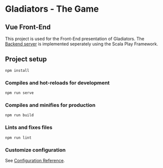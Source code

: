 # Gladiators - The Game
## Vue Front-End

This project is used for the Front-End presentation of Gladiators.
The [Backend server](https://github.com/v1lling/de.htwg.wt.gladiators) is implemented seperately using the Scala Play Framework.

## Project setup
```
npm install
```

### Compiles and hot-reloads for development
```
npm run serve
```

### Compiles and minifies for production
```
npm run build
```

### Lints and fixes files
```
npm run lint
```

### Customize configuration
See [Configuration Reference](https://cli.vuejs.org/config/).
